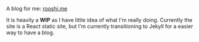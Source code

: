 A blog for me: [rooshi.me](http://rooshi.me)

It is heavily a **WIP** as I have little idea of what I'm really doing.
Currently the site is a React static site, but I'm currently transitioning to Jekyll for a easier way to have a blog.
